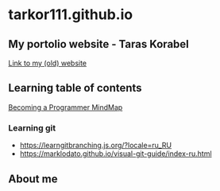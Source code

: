# tarkor111.github.io
## My portolio website - Taras Korabel

[Link to my (old) website](http://tarkor-electron-backup.eu5.org/)



## Learning table of contents
[Becoming a Programmer MindMap](https://www.mindmeister.com/map/2300721324)

### Learning git
* https://learngitbranching.js.org/?locale=ru_RU
* https://marklodato.github.io/visual-git-guide/index-ru.html

## About me

